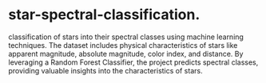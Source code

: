 # star-spectral-classification.

classification of stars into their spectral classes using machine learning techniques. The dataset includes physical characteristics of stars like apparent magnitude, absolute magnitude, color index, and distance. By leveraging a Random Forest Classifier, the project predicts spectral classes, providing valuable insights into the characteristics of stars.
